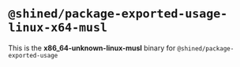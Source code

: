 # `@shined/package-exported-usage-linux-x64-musl`

This is the **x86_64-unknown-linux-musl** binary for `@shined/package-exported-usage`
